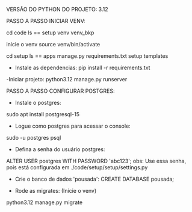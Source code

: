 VERSÃO DO PYTHON DO PROJETO: 3.12

PASSO A PASSO INICIAR VENV:

cd code
ls
== setup  venv  venv_bkp

inicie o venv
source venv/bin/activate

cd setup
ls
== apps  manage.py  requirements.txt  setup  templates

- Instale as dependencias:
pip install -r requirements.txt

-Iniciar projeto:
python3.12 manage.py runserver


PASSO A PASSO CONFIGURAR POSTGRES:

- Instale o postgres:

sudo apt install postgresql-15

- Logue como postgres para acessar o console:

sudo -u postgres psql

- Defina a senha do usuário postgres:


ALTER USER postgres WITH PASSWORD 'abc123';
obs: Use essa senha, pois está configurada em ./code/setup/setup/settings.py

- Crie o banco de dados 'pousada':
CREATE DATABASE pousada;

- Rode as migrates:
(Inicie o venv)

python3.12 manage.py migrate

